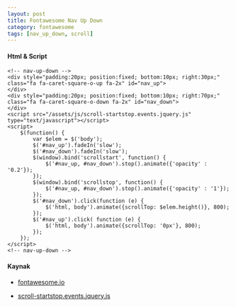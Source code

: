 ```yaml
---
layout: post
title: Fontawesome Nav Up Down
category: fontawesome
tags: [nav_up_down, scroll]
---
```


#### Html & Script
	<!-- nav-up-down -->
	<div style="padding:20px; position:fixed; bottom:10px; right:30px;" class="fa fa-caret-square-o-up fa-2x" id="nav_up">
	</div>
	<div style="padding:20px; position:fixed; bottom:10px; right:70px;" class="fa fa-caret-square-o-down fa-2x" id="nav_down">
	</div>
	<script src="/assets/js/scroll-startstop.events.jquery.js" type="text/javascript"></script>
	<script>
		$(function() {
			var $elem = $('body');
			$('#nav_up').fadeIn('slow');
			$('#nav_down').fadeIn('slow');
			$(window).bind('scrollstart', function() {
				$('#nav_up, #nav_down').stop().animate({'opacity' : '0.2'});
			});
			$(window).bind('scrollstop', function() {
				$('#nav_up, #nav_down').stop().animate({'opacity' : '1'});
			});
			$('#nav_down').click(function (e) {
				$('html, body').animate({scrollTop: $elem.height()}, 800);
			});
			$('#nav_up').click( function (e) {
				$('html, body').animate({scrollTop: '0px'}, 800);
			});
		});
	</script>
	<!-- nav-up-down -->

#### Kaynak

- [fontawesome.io](http://fontawesome.io/)

- [scroll-startstop.events.jquery.js](http://gdemir.github.io/assets/js/scroll-startstop.events.jquery.js)
